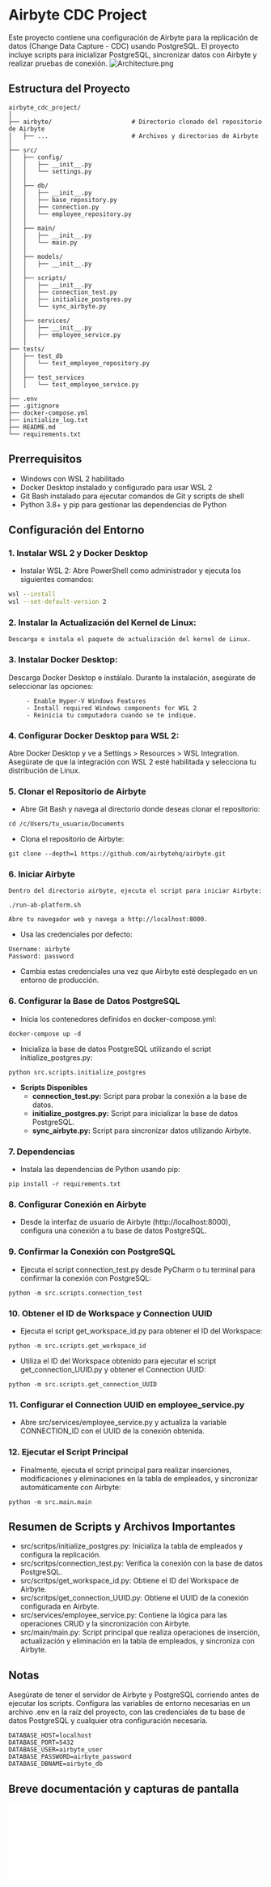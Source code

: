 # Airbyte CDC Project

Este proyecto contiene una configuración de Airbyte para la replicación de datos (Change Data Capture - CDC) usando PostgreSQL. El proyecto incluye scripts para inicializar PostgreSQL, sincronizar datos con Airbyte y realizar pruebas de conexión.
![Architecture.png](src/Assets/Architecture.png)
## Estructura del Proyecto

```plaintext
airbyte_cdc_project/
│
├── airbyte/                      # Directorio clonado del repositorio de Airbyte
│   ├── ...                       # Archivos y directorios de Airbyte
│
├── src/
│   ├── config/
│   │   ├── __init__.py
│   │   └── settings.py
│   │
│   ├── db/
│   │   ├── __init__.py
│   │   ├── base_repository.py
│   │   ├── connection.py
│   │   └── employee_repository.py
│   │
│   ├── main/
│   │   ├── __init__.py
│   │   └── main.py
│   │
│   ├── models/
│   │   ├── __init__.py
│   │
│   ├── scripts/
│   │   ├── __init__.py
│   │   ├── connection_test.py
│   │   ├── initialize_postgres.py
│   │   └── sync_airbyte.py
│   │
│   ├── services/
│   │   ├── __init__.py
│   │   ├── employee_service.py
│   │
├── tests/
│   ├── test_db
│   │   └── test_employee_repository.py
│   │
│   ├── test_services
│   │   └── test_employee_service.py
│
├── .env                         
├── .gitignore               
├── docker-compose.yml          
├── initialize_log.txt            
├── README.md                   
└── requirements.txt          
```

## Prerrequisitos
- Windows con WSL 2 habilitado
- Docker Desktop instalado y configurado para usar WSL 2
- Git Bash instalado para ejecutar comandos de Git y scripts de shell
- Python 3.8+ y pip para gestionar las dependencias de Python

## Configuración del Entorno
### 1. Instalar WSL 2 y Docker Desktop 
   - Instalar WSL 2:
   Abre PowerShell como administrador y ejecuta los siguientes comandos:

```sh
wsl --install
wsl --set-default-version 2
```
### 2. Instalar la Actualización del Kernel de Linux:
    Descarga e instala el paquete de actualización del kernel de Linux.

### 3. Instalar Docker Desktop:

  Descarga Docker Desktop e instálalo.
       Durante la instalación, asegúrate de seleccionar las opciones:

         - Enable Hyper-V Windows Features 
         - Install required Windows components for WSL 2
         - Reinicia tu computadora cuando se te indique.

### 4. Configurar Docker Desktop para WSL 2:

  Abre Docker Desktop y ve a Settings > Resources > WSL Integration.
  Asegúrate de que la integración con WSL 2 esté habilitada y selecciona tu distribución de Linux.

### 5.  Clonar el Repositorio de Airbyte

  - Abre Git Bash y navega al directorio donde deseas clonar el repositorio:

```
cd /c/Users/tu_usuario/Documents
```

  - Clona el repositorio de Airbyte:

```
git clone --depth=1 https://github.com/airbytehq/airbyte.git

```

### 6. Iniciar Airbyte

    Dentro del directorio airbyte, ejecuta el script para iniciar Airbyte:

```
./run-ab-platform.sh
```
    Abre tu navegador web y navega a http://localhost:8000.

- Usa las credenciales por defecto:
```
Username: airbyte
Password: password
````
- Cambia estas credenciales una vez que Airbyte esté desplegado en un entorno de producción.

### 6. Configurar la Base de Datos PostgreSQL
- Inicia los contenedores definidos en docker-compose.yml:
```
docker-compose up -d
```

- Inicializa la base de datos PostgreSQL utilizando el script initialize_postgres.py:

```
python src.scripts.initialize_postgres
```

- **Scripts Disponibles**
  - **connection_test.py:** Script para probar la conexión a la base de datos.
  - **initialize_postgres.py:** Script para inicializar la base de datos PostgreSQL.
  - **sync_airbyte.py:** Script para sincronizar datos utilizando Airbyte.

### 7. Dependencias
- Instala las dependencias de Python usando pip:

```
pip install -r requirements.txt
```

### 8. Configurar Conexión en Airbyte
- Desde la interfaz de usuario de Airbyte (http://localhost:8000), configura una conexión a tu base de datos PostgreSQL.

### 9. Confirmar la Conexión con PostgreSQL
- Ejecuta el script connection_test.py desde PyCharm o tu terminal para confirmar la conexión con PostgreSQL:
```
python -m src.scripts.connection_test
```

### 10. Obtener el ID de Workspace y Connection UUID
- Ejecuta el script get_workspace_id.py para obtener el ID del Workspace:
```
python -m src.scripts.get_workspace_id
```

- Utiliza el ID del Workspace obtenido para ejecutar el script get_connection_UUID.py y obtener el Connection UUID:
```
python -m src.scripts.get_connection_UUID
```

### 11. Configurar el Connection UUID en employee_service.py
- Abre src/services/employee_service.py y actualiza la variable CONNECTION_ID con el UUID de la conexión obtenida.

### 12. Ejecutar el Script Principal
- Finalmente, ejecuta el script principal para realizar inserciones, modificaciones y eliminaciones en la tabla de empleados, y sincronizar automáticamente con Airbyte:
```
python -m src.main.main
```

## Resumen de Scripts y Archivos Importantes
- src/scritps/initialize_postgres.py: Inicializa la tabla de empleados y configura la replicación.
- src/scritps/connection_test.py: Verifica la conexión con la base de datos PostgreSQL.
- src/scritps/get_workspace_id.py: Obtiene el ID del Workspace de Airbyte.
- src/scritps/get_connection_UUID.py: Obtiene el UUID de la conexión configurada en Airbyte.
- src/services/employee_service.py: Contiene la lógica para las operaciones CRUD y la sincronización con Airbyte.
- src/main/main.py: Script principal que realiza operaciones de inserción, actualización y eliminación en la tabla de empleados, y sincroniza con Airbyte.

## Notas
Asegúrate de tener el servidor de Airbyte y PostgreSQL corriendo antes de ejecutar los scripts.
Configura las variables de entorno necesarias en un archivo .env en la raíz del proyecto, con las credenciales de tu base de datos PostgreSQL y cualquier otra configuración necesaria.
```
DATABASE_HOST=localhost
DATABASE_PORT=5432
DATABASE_USER=airbyte_user
DATABASE_PASSWORD=airbyte_password
DATABASE_DBNAME=airbyte_db
```
## Breve documentación y capturas de pantalla
![Airbyte_CDC_ETL.pdf](src/Assets/Airbyte_CDC_ETL.pdf)
